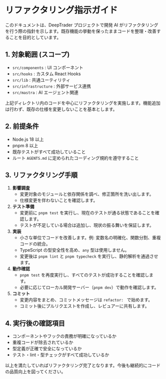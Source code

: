 # リファクタリング指示ガイド

このドキュメントは、DeepTrader プロジェクトで開発 AI がリファクタリングを行う際の指針を示します。既存機能の挙動を保ったままコードを整理・改善することを目的としています。

## 1. 対象範囲 (スコープ)

- `src/components` : UI コンポーネント
- `src/hooks` : カスタム React Hooks
- `src/lib` : 共通ユーティリティ
- `src/infrastructure` : 外部サービス連携
- `src/mastra` : AI エージェント関連

上記ディレクトリ内のコードを中心にリファクタリングを実施します。機能追加は行わず、既存の仕様を変更しないことを基本とします。

## 2. 前提条件

- Node.js 18 以上
- pnpm 8 以上
- 既存テストがすべて成功していること
- ルート `AGENTS.md` に定められたコーディング規約を遵守すること

## 3. リファクタリング手順

1. **影響調査**
   - 変更対象のモジュールと依存関係を調べ、修正箇所を洗い出します。
   - 仕様変更を伴わないことを確認します。
2. **テスト準備**
   - 変更前に `pnpm test` を実行し、現在のテストが通る状態であることを確認します。
   - テストが不足している場合は追加し、現状の振る舞いを保証します。
3. **実装**
   - 小さな単位でコードを改善します。例: 変数名の明確化、関数分割、重複コードの統合。
   - TypeScript の型安全性を高め、`any` 型は使用しません。
   - 変更後は `pnpm lint` と `pnpm typecheck` を実行し、静的解析を通過させます。
4. **動作確認**
   - `pnpm test` を再度実行し、すべてのテストが成功することを確認します。
   - 必要に応じてローカル開発サーバー（`pnpm dev`）で動作を確認します。
5. **コミット**
   - 変更内容をまとめ、コミットメッセージは `refactor: ` で始めます。
   - コミット後にプルリクエストを作成し、レビュアーに共有します。

## 4. 実行後の確認項目

- コンポーネントやフックの責務が明確になっているか
- 重複コードが除去されているか
- 型定義が正確で安全になっているか
- テスト・lint・型チェックがすべて成功しているか

以上を満たしていればリファクタリング完了となります。今後も継続的にコードの品質向上を図ってください。
